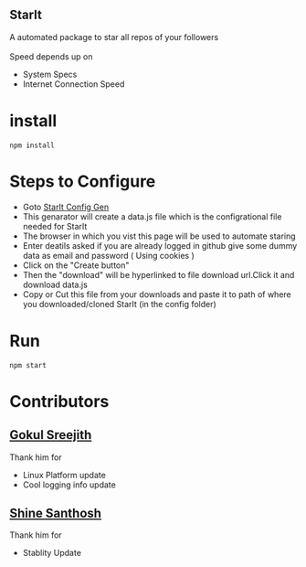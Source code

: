 ## StarIt
A automated package to star all repos of your followers <br><br>
Speed depends up on
- System Specs
- Internet Connection Speed
# install

```
npm install
```
# Steps to Configure

- Goto [StarIt Config Gen](https://8g6.github.io/StartIt-Config-Gen/)
- This genarator will create a data.js file which is the configrational file needed for StarIt 
- The browser in which you vist this page will be used to automate staring
- Enter deatils asked if you are already logged in github give some dummy data as email and password ( Using cookies )
- Click on the "Create button"
- Then the "download" will be hyperlinked to file download url.Click it and download data.js
- Copy or Cut this file from your downloads and paste it to path of where you downloaded/cloned StarIt (in the config folder)

# Run

```
npm start
```
# Contributors

## [Gokul Sreejith](https://github.com/GokulSreejith)
Thank him for
- Linux Platform update
- Cool logging info update
## [Shine Santhosh](https://github.com/shinesanthosh)
Thank him for
- Stablity Update
